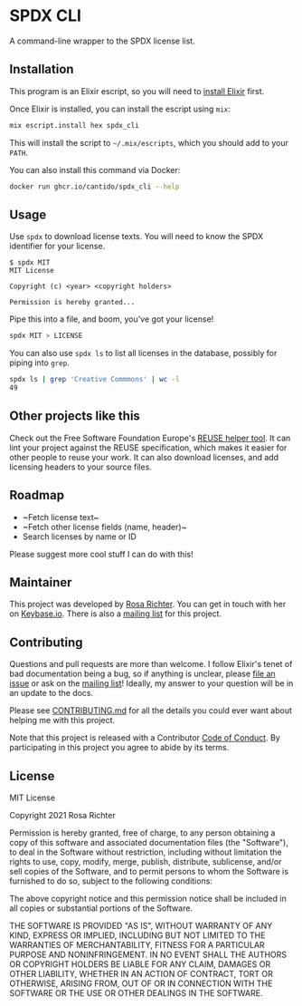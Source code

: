<!--
SPDX-FileCopyrightText: 2021 Rosa Richter

SPDX-License-Identifier: MIT
-->

# SPDX CLI

A command-line wrapper to the SPDX license list.

## Installation

This program is an Elixir escript, so you will need to [install Elixir](https://elixir-lang.org/install.html) first.

Once Elixir is installed, you can install the escript using `mix`:

```sh
mix escript.install hex spdx_cli
```

This will install the script to `~/.mix/escripts`, which you should add to your `PATH`.

You can also install this command via Docker:

```sh
docker run ghcr.io/cantido/spdx_cli --help
```

## Usage

Use `spdx` to download license texts.
You will need to know the SPDX identifier for your license.

```
$ spdx MIT
MIT License

Copyright (c) <year> <copyright holders>

Permission is hereby granted...
```

Pipe this into a file, and boom, you've got your license!

```sh
spdx MIT > LICENSE
```

You can also use `spdx ls` to list all licenses in the database, possibly for piping into `grep`.

```sh
spdx ls | grep 'Creative Commmons' | wc -l
49
```

## Other projects like this

Check out the Free Software Foundation Europe's [REUSE helper tool](https://github.com/fsfe/reuse-tool).
It can lint your project against the REUSE specification,
which makes it easier for other people to reuse your work.
It can also download licenses, and add licensing headers to your source files.

## Roadmap

- ~Fetch license text~
- ~Fetch other license fields (name, header)~
- Search licenses by name or ID

Please suggest more cool stuff I can do with this!

## Maintainer

This project was developed by [Rosa Richter](https://about.me/rosa.richter).
You can get in touch with her on [Keybase.io](https://keybase.io/cantido).
There is also a [mailing list] for this project.

## Contributing

Questions and pull requests are more than welcome.
I follow Elixir's tenet of bad documentation being a bug,
so if anything is unclear, please [file an issue](https://todo.sr.ht/~cosmicrose/spdx_cli) or ask on the [mailing list]!
Ideally, my answer to your question will be in an update to the docs.

Please see [CONTRIBUTING.md](CONTRIBUTING.md) for all the details you could ever want about helping me with this project.

Note that this project is released with a Contributor [Code of Conduct].
By participating in this project you agree to abide by its terms.

## License

MIT License

Copyright 2021 Rosa Richter

Permission is hereby granted, free of charge, to any person obtaining a copy of
this software and associated documentation files (the "Software"), to deal in
the Software without restriction, including without limitation the rights to
use, copy, modify, merge, publish, distribute, sublicense, and/or sell copies
of the Software, and to permit persons to whom the Software is furnished to do
so, subject to the following conditions:

The above copyright notice and this permission notice shall be included in all
copies or substantial portions of the Software.

THE SOFTWARE IS PROVIDED "AS IS", WITHOUT WARRANTY OF ANY KIND, EXPRESS OR
IMPLIED, INCLUDING BUT NOT LIMITED TO THE WARRANTIES OF MERCHANTABILITY,
FITNESS FOR A PARTICULAR PURPOSE AND NONINFRINGEMENT. IN NO EVENT SHALL THE
AUTHORS OR COPYRIGHT HOLDERS BE LIABLE FOR ANY CLAIM, DAMAGES OR OTHER
LIABILITY, WHETHER IN AN ACTION OF CONTRACT, TORT OR OTHERWISE, ARISING FROM,
OUT OF OR IN CONNECTION WITH THE SOFTWARE OR THE USE OR OTHER DEALINGS IN THE
SOFTWARE.

[Code of Conduct]: code_of_conduct.md
[mailing list]: https://lists.sr.ht/~cosmicrose/spdx_cli

